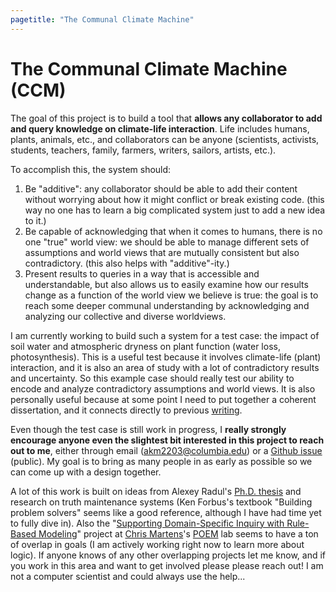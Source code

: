 ```yaml
---
pagetitle: "The Communal Climate Machine"
---
```


The Communal Climate Machine (CCM)
==========================================================================

The goal of this project is to build a tool that **allows any
collaborator to add and query knowledge on climate-life
interaction**. Life includes humans, plants, animals, etc., and
collaborators can be anyone (scientists, activists, students,
teachers, family, farmers, writers, sailors, artists, etc.).

To accomplish this, the system should:

1. Be "additive": any collaborator should be able to add their content
   without worrying about how it might conflict or break existing
   code. (this way no one has to learn a big complicated system just
   to add a new idea to it.)
2. Be capable of acknowledging that when it comes to humans, there is
   no one "true" world view: we should be able to manage different
   sets of assumptions and world views that are mutually consistent
   but also contradictory. (this also helps with "additive"-ity.)
3. Present results to queries in a way that is accessible and
   understandable, but also allows us to easily examine how our
   results change as a function of the world view we believe is true:
   the goal is to reach some deeper communal understanding by
   acknowledging and analyzing our collective and diverse worldviews.

I am currently working to build such a system for a test case: the
impact of soil water and atmospheric dryness on plant function (water
loss, photosynthesis). This is a useful test because it involves
climate-life (plant) interaction, and it is also an area of study with
a lot of contradictory results and uncertainty. So this example case
should really test our ability to encode and analyze contradictory
assumptions and world views. It is also personally useful because at
some point I need to put together a coherent dissertation, and it
connects directly to previous [writing](vpd-et.md).

Even though the test case is still work in progress, I **really
strongly encourage anyone even the slightest bit interested in this
project to reach out to me**, either through email
(akm2203@columbia.edu) or a [Github
issue](https://github.com/massma/website/issues) (public). My goal is
to bring as many people in as early as possible so we can come up with
a design together.

A lot of this work is built on ideas from Alexey Radul's
[Ph.D. thesis](https://dspace.mit.edu/handle/1721.1/54635) and
research on truth maintenance systems (Ken Forbus's textbook "Building
problem solvers" seems like a good reference, although I have had time
yet to fully dive in). Also the "[Supporting Domain-Specific Inquiry
with Rule-Based
Modeling](https://sites.google.com/ncsu.edu/poem/projects#h.p_Wk0l1pdCVrrw)"
project at [Chris
Martens](https://sites.google.com/ncsu.edu/cmartens)'s
[POEM](https://sites.google.com/ncsu.edu/poem/home) lab seems to have
a ton of overlap in goals (I am actively working right now to learn
more about logic). If anyone knows of any other overlapping projects
let me know, and if you work in this area and want to get involved
please please reach out! I am not a computer scientist and could
always use the help...
